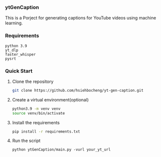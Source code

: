 ### ytGenCaption

This is a Porject for generating captions for YouTube videos using machine learning.</p>

### Requirements

```
python 3.9
yt_dlp
faster_whisper
pysrt
```

### Quick Start
1. Clone the repository
   ```bash
   git clone https://github.com/hsiehbocheng/yt-gen-caption.git
   ```
2. Create a virtual environment(optional)
    ```bash
    python3.9 -m venv venv
    source venv/bin/activate
    ```
3. Install the requirements
   ```bash
   pip install -r requirements.txt
   ```
4. Run the script
    ```basg
    python ytGenCaption/main.py -vurl your_yt_url
    ```